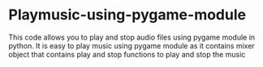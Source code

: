 # Playmusic-using-pygame-module
This code allows you to play and stop audio files using pygame module in python. It is easy to play music using pygame module as it contains mixer object that contains play and stop functions to play and stop the music
